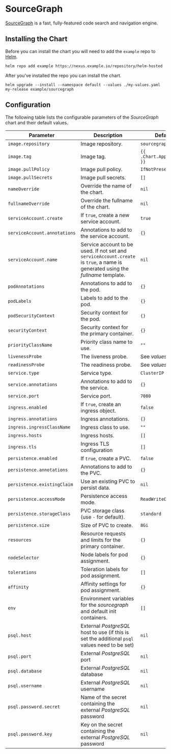 # SourceGraph

[SourceGraph](https://about.sourcegraph.com/) is a fast, fully-featured code search and navigation engine.

## Installing the Chart

Before you can install the chart you will need to add the `example` repo to [Helm](https://helm.sh/).

```shell
helm repo add example https://nexus.example.io/repository/helm-hosted
```

After you've installed the repo you can install the chart.

```shell
helm upgrade --install --namespace default --values ./my-values.yaml my-release example/sourcegraph
```

## Configuration

The following table lists the configurable parameters of the _SourceGraph_ chart and their default values.

| Parameter                          | Description                                                                                                                      | Default                             |
| ---------------------------------- | -------------------------------------------------------------------------------------------------------------------------------- | ----------------------------------- |
| `image.repository`                 | Image repository.                                                                                                                | `sourcegraph/server`                |
| `image.tag`                        | Image tag.                                                                                                                       | `{{ .Chart.AppVersion }}`           |
| `image.pullPolicy`                 | Image pull policy.                                                                                                               | `IfNotPresent`                      |
| `image.pullSecrets`                | Image pull secrets.                                                                                                              | `[]`                                |
| `nameOverride`                     | Override the name of the chart.                                                                                                  | `nil`                               |
| `fullnameOverride`                 | Override the fullname of the chart.                                                                                              | `nil`                               |
| `serviceAccount.create`            | If `true`, create a new service account.                                                                                         | `true`                              |
| `serviceAccount.annotations`       | Annotations to add to the service account.                                                                                       | `{}`                                |
| `serviceAccount.name`              | Service account to be used. If not set and `serviceAccount.create` is `true`, a name is generated using the _fullname_ template. | `nil`                               |
| `podAnnotations`                   | Annotations to add to the pod.                                                                                                   | `{}`                                |
| `podLabels`                        | Labels to add to the pod.                                                                                                        | `{}`                                |
| `podSecurityContext`               | Security context for the pod.                                                                                                    | `{}`                                |
| `securityContext`                  | Security context for the primary container.                                                                                      | `{}`                                |
| `priorityClassName`                | Priority class name to use.                                                                                                      | `""`                                |
| `livenessProbe`                    | The liveness probe.                                                                                                              | See _values.yaml_                   |
| `readinessProbe`                   | The readiness probe.                                                                                                             | See _values.yaml_                   |
| `service.type`                     | Service type.                                                                                                                    | `ClusterIP`                         |
| `service.annotations`              | Annotations to add to the service.                                                                                               | `{}`                                |
| `service.port`                     | Service port.                                                                                                                    | `7080`                              |
| `ingress.enabled`                  | If `true`, create an ingress object.                                                                                             | `false`                             |
| `ingress.annotations`              | Ingress annotations.                                                                                                             | `{}`                                |
| `ingress.ingressClassName`         | Ingress class to use.                                                                                                            | `""`                                |
| `ingress.hosts`                    | Ingress hosts.                                                                                                                   | `[]`                                |
| `ingress.tls`                      | Ingress TLS configuration                                                                                                        | `[]`                                |
| `persistence.enabled`              | If `true`, create a PVC.                                                                                                         | `false`                             |
| `persistence.annotations`          | Annotations to add to the PVC.                                                                                                   | `{}`                                |
| `persistence.existingClaim`        | Use an existing PVC to persist data.                                                                                             | `nil`                               |
| `persistence.accessMode`           | Persistence access mode.                                                                                                         | `ReadWriteOnce`                     |
| `persistence.storageClass`         | PVC storage class (use `-` for default).                                                                                         | `standard`                          |
| `persistence.size`                 | Size of PVC to create.                                                                                                           | `8Gi`                               |
| `resources`                        | Resource requests and limits for the primary container.                                                                          | `{}`                                |
| `nodeSelector`                     | Node labels for pod assignment.                                                                                                  | `{}`                                |
| `tolerations`                      | Toleration labels for pod assignment.                                                                                            | `[]`                                |
| `affinity`                         | Affinity settings for pod assignment.                                                                                            | `{}`                                |
| `env`                              | Environment variables for the _sourcegraph_ and default init containers.                                                         | `[]`                                |
| `psql.host`                        | External _PostgreSQL_ host to use (if this is set the additional `psql` values need to be set)                                   | `nil`                               |
| `psql.port`                        | External _PostgreSQL_ port                                                                                                       | `nil`                               |
| `psql.database`                    | External _PostgreSQL_ database                                                                                                   | `nil`                               |
| `psql.username`                    | External _PostgreSQL_ username                                                                                                   | `nil`                               |
| `psql.password.secret`             | Name of the secret containing the external _PostgreSQL_ password                                                                 | `nil`                               |
| `psql.password.key`                | Key on the secret containing the external _PostgreSQL_ password                                                                  | `nil`                               |